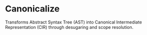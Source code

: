 # Canonicalize

Transforms Abstract Syntax Tree (AST) into Canonical Intermediate Representation (CIR) through desugaring and scope resolution.
